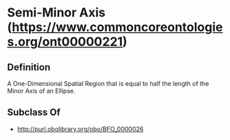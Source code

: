 # Semi-Minor Axis (https://www.commoncoreontologies.org/ont00000221)

## Definition
A One-Dimensional Spatial Region that is equal to half the length of the Minor Axis of an Ellipse.

## Subclass Of
- http://purl.obolibrary.org/obo/BFO_0000026

